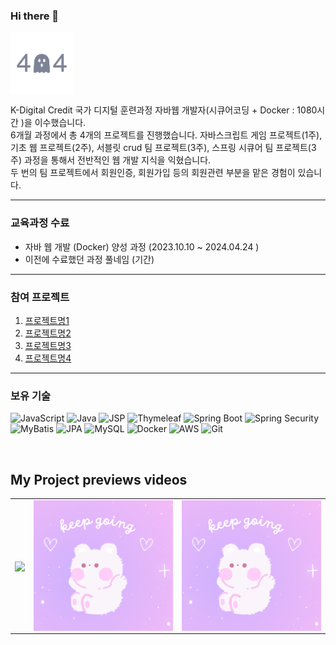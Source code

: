 ### Hi there 👋

<!--
**wonusuh/wonusuh** is a ✨ _special_ ✨ repository because its `README.md` (this file) appears on your GitHub profile.

Here are some ideas to get you started:

- 🔭 I’m currently working on ...
- 🌱 I’m currently learning ...
- 👯 I’m looking to collaborate on ...
- 🤔 I’m looking for help with ...
- 💬 Ask me about ...
- 📫 How to reach me: ...
- 😄 Pronouns: ...
- ⚡ Fun fact: ...
-->

<img align="center" src="https://github.com/wonusuh/wonusuh/blob/main/upload/404.webp?raw=true" width="100"/>
<br>

K-Digital Credit 국가 디지털 훈련과정 자바웹 개발자(시큐어코딩 + Docker  : 1080시간 )을 이수했습니다.<br>
6개월 과정에서 총 4개의 프로젝트를 진행했습니다. 자바스크립트 게임 프로젝트(1주), 기초 웹 프로젝트(2주), 서블릿 crud 팀 프로젝트(3주), 스프링 시큐어 팀 프로젝트(3주) 과정을 통해서 전반적인 웹 개발 지식을 익혔습니다.<br>
두 번의 팀 프로젝트에서 회원인증, 회원가입 등의 회원관련 부분을 맡은 경험이 있습니다.<br>

--- 

### 교육과정 수료 
* 자바 웹 개발 (Docker) 양성 과정 (2023.10.10 ~ 2024.04.24 )
* 이전에 수료했던 과정 풀네임 (기간)

---

### 참여 프로젝트 
1. [프로젝트명1 ](https://yeonmitc.github.io/)
2. [프로젝트명2](about:blank)
3. [프로젝트명3](about:blank)
4. [프로젝트명4](배포링크)

---

### 보유 기술 
![JavaScript](https://img.shields.io/badge/-JavaScript-%23F7DF1C?style=for-the-badge&logo=javascript&logoColor=000000&labelColor=%23F7DF1C&color=%23FFCE5A)
![Java](https://img.shields.io/badge/-Java-007396?style=for-the-badge&logo=java&logoColor=ffffff)
![JSP](https://img.shields.io/badge/-JSP-007396?style=for-the-badge&logo=jsp&logoColor=ffffff)
![Thymeleaf](https://img.shields.io/badge/-Thymeleaf-005F0F?style=for-the-badge&logo=thymeleaf&logoColor=ffffff)
![Spring Boot](https://img.shields.io/badge/-Spring%20Boot-6DB33F?style=for-the-badge&logo=spring-boot&logoColor=ffffff)
![Spring Security](https://img.shields.io/badge/-Spring%20Security-4ea94b?style=for-the-badge&logoColor=white&labelColor=4ea94b)
![MyBatis](https://img.shields.io/badge/-MyBatis-ffb732?style=for-the-badge&logoColor=white&labelColor=ffb732)
![JPA](https://img.shields.io/badge/-JPA-8363A7?style=for-the-badge&logoColor=white&labelColor=8363A7)
![MySQL](https://img.shields.io/badge/-MySQL-4479A1?style=for-the-badge&logo=mysql&logoColor=ffffff)
![Docker](https://img.shields.io/badge/-Docker-2496ED?style=for-the-badge&logo=docker&logoColor=ffffff)
![AWS](https://img.shields.io/badge/-AWS-232F3E?style=for-the-badge&logo=amazon-aws&logoColor=ffffff)
![Git](https://img.shields.io/badge/-Git-F05032?style=for-the-badge&logo=git&logoColor=ffffff)

<br>

<h2>My Project previews videos</h2>
<table>
  <tbody>
    <tr>
      <td>
        <a href="https://www.youtube.com/본인프로젝트시연유트브" title="프로젝트1">
          <img align="center" src="https://github.com/yeonmitc/yeonmitc/assets/82494535/9730f131-3bc9-4543-9260-360bb960fec4" width="300px" >
        </a>
      </td>
      <td>
      <a href="https://www.youtube.com/본인프로젝트시연유트브" title="프로젝트2">
          <img align="center" src="https://github.com/yeonmitc/yeonmitc/blob/main/upload/profile.PNG?raw=true" width="300px" >
        </a>
      </td>
      <td>
       <a href="https://www.youtube.com/본인프로젝트시연유트브" title="프로젝트3">
          <img align="center" src="https://github.com/yeonmitc/yeonmitc/blob/main/upload/profile.PNG?raw=true" width="300px" >
        </a>
      </td>
    </tr>
  </tbody>
</table>

<br/>
<br/>

